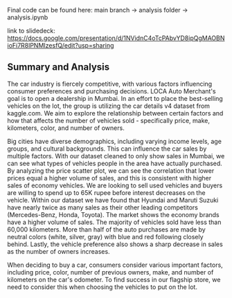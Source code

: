 Final code can be found here: main branch -> analysis folder -> analysis.ipynb

link to slidedeck: https://docs.google.com/presentation/d/1NVidnC4oTcPAbvYD8ipQgMAOBNioFi7R8lPNMIzesfQ/edit?usp=sharing


## Summary and Analysis
The car industry is fiercely competitive, with various factors influencing consumer preferences and purchasing decisions. LOCA Auto Merchant's goal is to open a dealership in Mumbai. In an effort to place the best-selling vehicles on the lot, the group is utilizing the car details v4 dataset from kaggle.com. We aim to explore the relationship between certain factors and how that affects the number of vehicles sold - specifically price, make, kilometers, color, and number of owners.

Big cities have diverse demographics, including varying income levels, age groups, and cultural backgrounds. This can influence the car sales by multiple factors. With our dataset cleaned to only show sales in Mumbai, we can see what types of vehicles people in the area have actually purchased. By analyzing the price scatter plot, we can see the correlation that lower prices equal a higher volume of sales, and this is consistent with higher sales of economy vehicles. We are looking to sell used vehicles and buyers are willing to spend up to 65K rupee before interest decreases on the vehicle. Within our dataset we have found that Hyundai and Maruti Suzuki have nearly twice as many sales as their other leading competitors (Mercedes-Benz, Honda, Toyota). The market shows the economy brands have a higher volume of sales. The majority of vehicles sold have less than 60,000 kilometers. More than half of the auto purchases are made by neutral colors (white, silver, gray) with blue and red following closely behind. Lastly, the  vehicle preference also shows a sharp decrease in sales as the number of owners increases.

When deciding to buy a car, consumers consider various important factors, including price, color, number of previous owners, make, and number of kilometers on the car's odometer. To find success in our flagship store, we need to consider this when choosing the vehicles to put on the lot.  